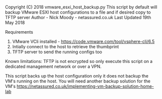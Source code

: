 Copyright (C) 2018
vmware_esxi_host_backup.py
This script by default will backup VMware ESXI host configurations to a file and if desired copy to TFTP server
Author - Nick Moody - netassured.co.uk
Last Updated 19th May 2018

Requirements
1) VMware VCli installed - https://code.vmware.com/tool/vsphere-cli/6.5
2) Intially connect to the host to retrieve the thumbprint
3) TFTP server to send the running configs too

Known limitations:
TFTP is not encrypted so only execute this script on a dedicated management network or over a VPN.

This script backs up the host configuration only it does not backup the VM's running on the host. You will
need another backup solution for the VM's https://netassured.co.uk/implementing-vm-backup-solution-home-lab
